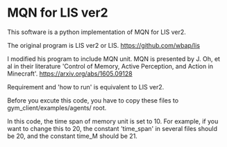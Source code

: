 

# MQN for LIS ver2

This software is a python implementation of MQN for LIS ver2.

The original program is LIS ver2 or LIS.
https://github.com/wbap/lis

I modified his program to include MQN unit.
MQN is presented by J. Oh, et al in their literature 'Control of Memory, Active Perception, and Action in Minecraft'.
https://arxiv.org/abs/1605.09128

Requirement and 'how to run' is equivalent to LIS ver2.

Before you excute this code, you have to copy these files to gym_client/examples/agents/ root.

In this code, the time span of memory unit is set to 10. For example, if you want to change this to 20, the constant 'time_span' in several files should be 20, and the constant time_M should be 21.

